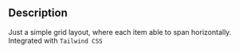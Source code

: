 ## Description

Just a simple grid layout, where each item able to span horizontally. Integrated with `Tailwind CSS`
